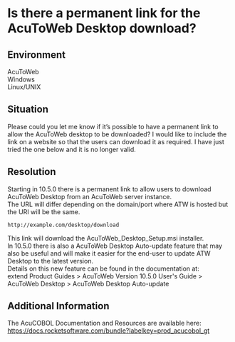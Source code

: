 # Is there a permanent link for the AcuToWeb Desktop download?
## Environment
AcuToWeb  
Windows  
Linux/UNIX  

## Situation
Please could you let me know if it’s possible to have a permanent link to allow the AcuToWeb desktop to be downloaded? I would like to include the link on a website so that the users can download it as required. I have just tried the one below and it is no longer valid.  

## Resolution
Starting in 10.5.0 there is a permanent link to allow users to download AcuToWeb Desktop from an AcuToWeb server instance.  
The URL will differ depending on the domain/port where ATW is hosted but the URI will be the same.  

```
http://example.com/desktop/download
```

This link will download the AcuToWeb_Desktop_Setup.msi installer.  
In 10.5.0 there is also a AcuToWeb Desktop Auto-update feature that may also be useful and will make it easier for the end-user to update ATW Desktop to the latest version.  
Details on this new feature can be found in the documentation at:  
extend Product Guides > AcuToWeb Version 10.5.0 User's Guide > AcuToWeb Desktop > AcuToWeb Desktop Auto-update  

## Additional Information
The AcuCOBOL Documentation and Resources are available here:  
https://docs.rocketsoftware.com/bundle?labelkey=prod_acucobol_gt  